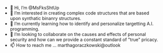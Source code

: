 - 👋 Hi, I’m @MsFksShtUp
- 👀 I’m interested in creating complex code structures that are based upon synthatic binanry structures.
- 🌱 I’m currently learning how to identify and personalize targetting A.I. programming.
- 💞️ I’m looking to collaborate on the causes and effects of personal security and how can we provide a constant
     standard of "true" pricacy.
- 📫 How to reach me ...
     marthagoraczkowski@outlook

<!---
MsFksShtUp/MsFksShtUp is a ✨ special ✨ repository because its `README.md` (this file) appears on your GitHub profile.
You can click the Preview link to take a look at your changes.
--->
